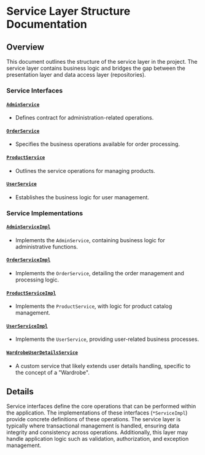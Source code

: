 # Service Layer Structure Documentation

## Overview

This document outlines the structure of the service layer in the project. The service layer contains business logic and bridges the gap between the presentation layer and data access layer (repositories).

### Service Interfaces

#### [`AdminService`](AdminService.java.md)

- Defines contract for administration-related operations.

#### [`OrderService`](OrderService.java.md)

- Specifies the business operations available for order processing.

#### [`ProductService`](ProductService.java.md)

- Outlines the service operations for managing products.

#### [`UserService`](UserService.java.md)

- Establishes the business logic for user management.

### Service Implementations

#### [`AdminServiceImpl`](AdminServiceImpl.java.md)

- Implements the `AdminService`, containing business logic for administrative functions.

#### [`OrderServiceImpl`](OrderServiceImpl.java.md)

- Implements the `OrderService`, detailing the order management and processing logic.

#### [`ProductServiceImpl`](ProductServiceImpl.java.md)

- Implements the `ProductService`, with logic for product catalog management.

#### [`UserServiceImpl`](UserServiceImpl.java.md)

- Implements the `UserService`, providing user-related business processes.

#### [`WardrobeUserDetailsService`](WardrobeUserDetailsService.java.md)

- A custom service that likely extends user details handling, specific to the concept of a "Wardrobe".

## Details

Service interfaces define the core operations that can be performed within the application. The implementations of these interfaces (`*ServiceImpl`) provide concrete definitions of these operations. The service layer is typically where transactional management is handled, ensuring data integrity and consistency across operations. Additionally, this layer may handle application logic such as validation, authorization, and exception management.
